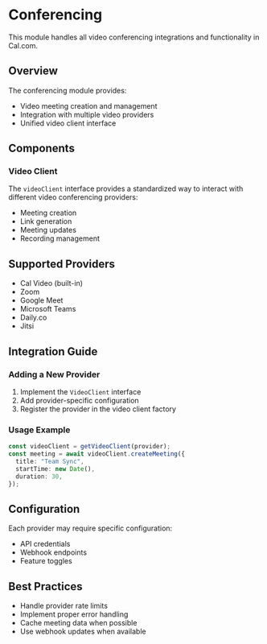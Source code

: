 # Conferencing

This module handles all video conferencing integrations and functionality in Cal.com.

## Overview

The conferencing module provides:
- Video meeting creation and management
- Integration with multiple video providers
- Unified video client interface

## Components

### Video Client
The `videoClient` interface provides a standardized way to interact with different video conferencing providers:
- Meeting creation
- Link generation
- Meeting updates
- Recording management

## Supported Providers
- Cal Video (built-in)
- Zoom
- Google Meet
- Microsoft Teams
- Daily.co
- Jitsi

## Integration Guide

### Adding a New Provider
1. Implement the `VideoClient` interface
2. Add provider-specific configuration
3. Register the provider in the video client factory

### Usage Example
```typescript
const videoClient = getVideoClient(provider);
const meeting = await videoClient.createMeeting({
  title: "Team Sync",
  startTime: new Date(),
  duration: 30,
});
```

## Configuration
Each provider may require specific configuration:
- API credentials
- Webhook endpoints
- Feature toggles

## Best Practices
- Handle provider rate limits
- Implement proper error handling
- Cache meeting data when possible
- Use webhook updates when available
